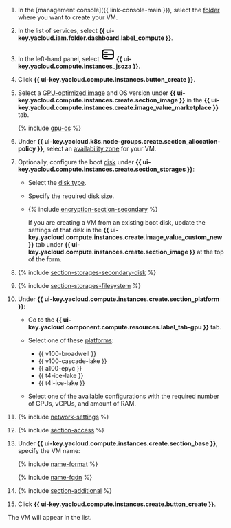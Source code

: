 1. In the [management console]({{ link-console-main }}), select the [folder](../../../resource-manager/concepts/resources-hierarchy.md#folder) where you want to create your VM.
1. In the list of services, select **{{ ui-key.yacloud.iam.folder.dashboard.label_compute }}**.
1. In the left-hand panel, select ![image](../../../_assets/console-icons/server.svg) **{{ ui-key.yacloud.compute.instances_jsoza }}**.
1. Click **{{ ui-key.yacloud.compute.instances.button_create }}**.
1. Select a [GPU-optimized image](/marketplace?search=gpu) and OS version under **{{ ui-key.yacloud.compute.instances.create.section_image }}** in the **{{ ui-key.yacloud.compute.instances.create.image_value_marketplace }}** tab.

    {% include [gpu-os](../gpu-os.md) %}

1. Under **{{ ui-key.yacloud.k8s.node-groups.create.section_allocation-policy }}**, select an [availability zone](../../../overview/concepts/geo-scope.md) for your VM.
1. Optionally, configure the boot [disk](../../../compute/concepts/disk.md) under **{{ ui-key.yacloud.compute.instances.create.section_storages }}**:

    * Select the [disk type](../../../compute/concepts/disk.md#disks_types).
    * Specify the required disk size.
    * {% include [encryption-section-secondary](../encryption-section-secondary.md) %}

        If you are creating a VM from an existing boot disk, update the settings of that disk in the **{{ ui-key.yacloud.compute.instances.create.image_value_custom_new }}** tab under **{{ ui-key.yacloud.compute.instances.create.section_image }}** at the top of the form.

1. {% include [section-storages-secondary-disk](section-storages-secondary-disk.md) %}
1. {% include [section-storages-filesystem](section-storages-filesystem.md) %}
1. Under **{{ ui-key.yacloud.compute.instances.create.section_platform }}**:

    * Go to the **{{ ui-key.yacloud.component.compute.resources.label_tab-gpu }}** tab.
    * Select one of these [platforms](../../../compute/concepts/vm-platforms.md#gpu-platforms):

        * {{ v100-broadwell }}
        * {{ v100-cascade-lake }}
        * {{ a100-epyc }}
        * {{ t4-ice-lake }}
        * {{ t4i-ice-lake }}

    * Select one of the available configurations with the required number of GPUs, vCPUs, and amount of RAM.

1. {% include [network-settings](section-network.md) %}
1. {% include [section-access](section-access.md) %}

1. Under **{{ ui-key.yacloud.compute.instances.create.section_base }}**, specify the VM name:

    {% include [name-format](../../name-format.md) %}

    {% include [name-fqdn](../../compute/name-fqdn.md) %}

1. {% include [section-additional](section-additional.md) %}
1. Click **{{ ui-key.yacloud.compute.instances.create.button_create }}**.

The VM will appear in the list.